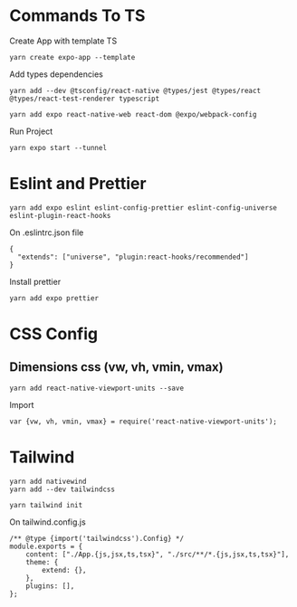 # Commands To TS

Create App with template TS 
```
yarn create expo-app --template 
```

Add types dependencies
```
yarn add --dev @tsconfig/react-native @types/jest @types/react @types/react-test-renderer typescript
```
```
yarn add expo react-native-web react-dom @expo/webpack-config
```

Run Project
```
yarn expo start --tunnel
```

# Eslint and Prettier

```
yarn add expo eslint eslint-config-prettier eslint-config-universe eslint-plugin-react-hooks
```

On .eslintrc.json file
```
{
  "extends": ["universe", "plugin:react-hooks/recommended"]
}
```

Install prettier
```
yarn add expo prettier
```

# CSS Config

## Dimensions css (vw, vh, vmin, vmax)
```
yarn add react-native-viewport-units --save
```

Import
```
var {vw, vh, vmin, vmax} = require('react-native-viewport-units');
```

# Tailwind
```
yarn add nativewind
yarn add --dev tailwindcss
```

```
yarn tailwind init
```

On tailwind.config.js
```
/** @type {import('tailwindcss').Config} */
module.exports = {
    content: ["./App.{js,jsx,ts,tsx}", "./src/**/*.{js,jsx,ts,tsx}"],
    theme: {
        extend: {},
    },
    plugins: [],
};
```

